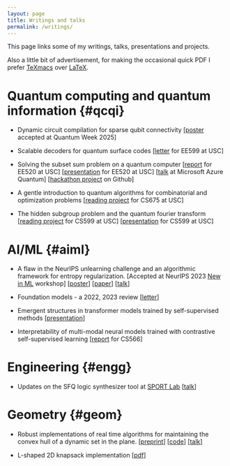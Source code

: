 ```yaml
---
layout: page
title: Writings and talks
permalink: /writings/
---
```


This page links some of my writings, talks, presentations and projects.

Also a little bit of advertisement, for making the occasional quick PDF I prefer
[TeXmacs](https://en.wikipedia.org/wiki/GNU_TeXmacs) over [LaTeX](https://en.wikipedia.org/wiki/LaTeX).

# Quantum computing and quantum information {#qcqi}
- Dynamic circuit compilation for sparse qubit connectivity
[[poster](/assets/pdfs/posters/dynconn.pdf) accepted at Quantum Week 2025]

- Scalable decoders for quantum surface codes
[[letter](/assets/pdfs/projects/ee_599_project.pdf) for EE599 at USC]

- Solving the subset sum problem on a quantum computer
[[report](/assets/pdfs/projects/ee_520_project.pdf) for EE520 at USC]
[[presentation](/assets/pdfs/presentations/ee_520.pdf) for EE520 at USC]
[[talk](/assets/pdfs/presentations/qchack_2022.pdf) at Microsoft Azure Quantum]
[[hackathon project](https://github.com/sumeetshirgure/qchack2022-microsoft-challenge) on Github]

- A gentle introduction to quantum algorithms for combinatorial and optimization problems
[[reading project](/assets/pdfs/projects/cs_675_project.pdf) for CS675 at USC]

- The hidden subgroup problem and the quantum fourier transform
[[reading project](/assets/pdfs/projects/cs_599_project.pdf) for CS599 at USC]
[[presentation](/assets/pdfs/presentations/cs-599.pdf) for CS599 at USC]

# AI/ML {#aiml}
- A flaw in the NeurIPS unlearning challenge and an algorithmic framework for entropy regularization.
\[Accepted at NeurIPS 2023 [New in ML](https://newinml.github.io/) workshop\]
[[poster](/assets/pdfs/posters/unlearn.pdf)]
[[paper](/assets/pdfs/papers/unlearn_flaw.pdf)]
[[talk](/assets/pdfs/presentations/unlearn_flaw.pdf)]

- Foundation models - a 2022, 2023 review
[[letter](/assets/pdfs/projects/foundation_models_review.pdf)]

- Emergent structures in transformer models trained by self-supervised methods
[[presentation](/assets/pdfs/presentations/cs_566.pdf)]

- Interpretability of multi-modal neural models trained with contrastive self-supervised learning
[[report](/assets/pdfs/projects/cs_566_paper.pdf) for CS566]

# Engineering {#engg}
- Updates on the SFQ logic synthesizer tool at
[SPORT Lab](https://sportlab.usc.edu/)
[[talk](/assets/pdfs/presentations/qsyn.pdf)]

# Geometry {#geom}
- Robust implementations of real time algorithms for maintaining the convex hull of a dynamic
set in the plane.
[[preprint](/assets/pdfs/papers/dpch.pdf)]
[[code](https://github.com/sumeetshirgure/DynamicPlanarHull)]
[[talk](/assets/pdfs/presentations/dpp.pdf)]

- L-shaped 2D knapsack implementation [[pdf](/assets/pdfs/projects/l2dk.pdf)]
